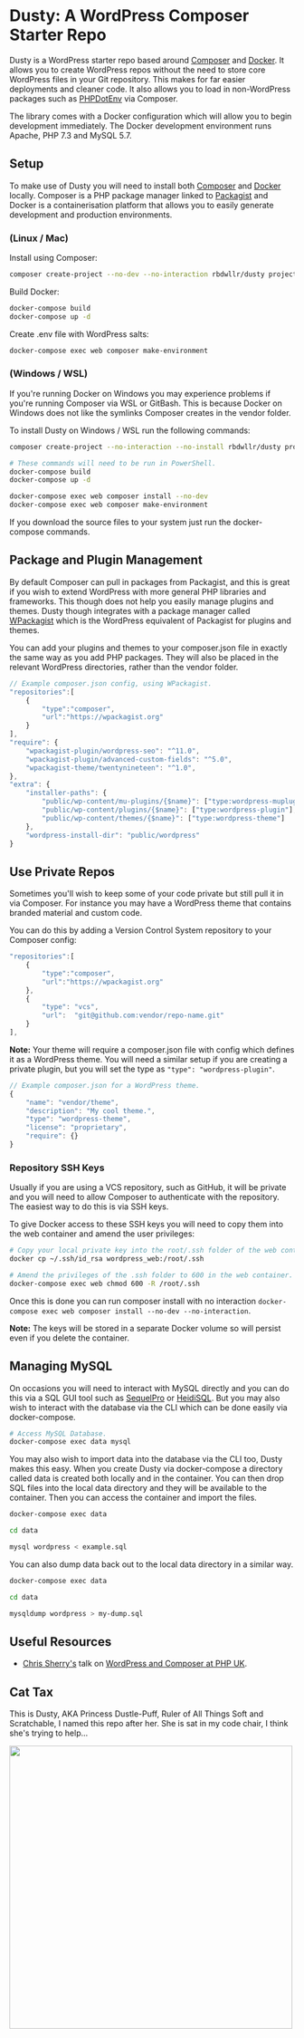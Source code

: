 # Dusty: A WordPress Composer Starter Repo

Dusty is a WordPress starter repo based around [Composer](https://getcomposer.org/) and [Docker](https://www.docker.com/products/docker-desktop). It allows you to create WordPress repos without the need to store core WordPress files in your Git repository. This makes for far easier deployments and cleaner code. It also allows you to load in non-WordPress packages such as [PHPDotEnv](https://packagist.org/packages/vlucas/phpdotenv) via Composer.

The library comes with a Docker configuration which will allow you to begin development immediately. The Docker development environment runs Apache, PHP 7.3 and MySQL 5.7.

## Setup

To make use of Dusty you will need to install both [Composer](https://getcomposer.org/) and [Docker](https://www.docker.com/products/docker-desktop) locally. Composer is a PHP package manager linked to [Packagist](https://packagist.org/) and Docker is a containerisation platform that allows you to easily generate development and production environments.

### (Linux / Mac)

Install using Composer:

```sh
composer create-project --no-dev --no-interaction rbdwllr/dusty project-name
```

Build Docker:

```sh
docker-compose build
docker-compose up -d
```

Create .env file with WordPress salts:

```sh
docker-compose exec web composer make-environment
```

### (Windows / WSL)

If you're running Docker on Windows you may experience problems if you're running Composer via WSL or GitBash. This is because Docker on Windows does not like the symlinks Composer creates in the vendor folder.

To install Dusty on Windows / WSL run the following commands:

```sh
composer create-project --no-interaction --no-install rbdwllr/dusty project-name

# These commands will need to be run in PowerShell.
docker-compose build
docker-compose up -d

docker-compose exec web composer install --no-dev
docker-compose exec web composer make-environment
```

If you download the source files to your system just run the docker-compose commands.  

## Package and Plugin Management

By default Composer can pull in packages from Packagist, and this is great if you wish to extend WordPress with more general PHP libraries and frameworks. This though does not help you easily manage plugins and themes. Dusty though integrates with a package manager called [WPackagist](https://wpackagist.org/) which is the WordPress equivalent of Packagist for plugins and themes.

You can add your plugins and themes to your composer.json file in exactly the same way as you add PHP packages. They will also be placed in the relevant WordPress directories, rather than the vendor folder.

```js
// Example composer.json config, using WPackagist.
"repositories":[
    {
        "type":"composer",
        "url":"https://wpackagist.org"
    }
],
"require": {
    "wpackagist-plugin/wordpress-seo": "^11.0",
    "wpackagist-plugin/advanced-custom-fields": "^5.0",
    "wpackagist-theme/twentynineteen": "^1.0",
},
"extra": {
    "installer-paths": {
        "public/wp-content/mu-plugins/{$name}": ["type:wordpress-muplugin"],
        "public/wp-content/plugins/{$name}": ["type:wordpress-plugin"],
        "public/wp-content/themes/{$name}": ["type:wordpress-theme"]
    },
    "wordpress-install-dir": "public/wordpress"
}
```

## Use Private Repos

Sometimes you'll wish to keep some of your code private but still pull it in via Composer. For instance you may have a WordPress theme that contains branded material and custom code.

You can do this by adding a Version Control System repository to your Composer config:

```js
"repositories":[
    {
        "type":"composer",
        "url":"https://wpackagist.org"
    },
    {
        "type": "vcs",
        "url":  "git@github.com:vendor/repo-name.git"
    }
],
```

**Note:** Your theme will require a composer.json file with config which defines it as a WordPress theme. You will need a similar setup if you are creating a private plugin, but you will set the type as `"type": "wordpress-plugin"`.

```js
// Example composer.json for a WordPress theme.
{
    "name": "vendor/theme",
    "description": "My cool theme.",
    "type": "wordpress-theme",
    "license": "proprietary",
    "require": {}
}
```

### Repository SSH Keys

Usually if you are using a VCS repository, such as GitHub, it will be private and you will need to allow Composer to authenticate with the repository. The easiest way to do this is via SSH keys.

To give Docker access to these SSH keys you will need to copy them into the web container and amend the user privileges:

```sh
# Copy your local private key into the root/.ssh folder of the web container.
docker cp ~/.ssh/id_rsa wordpress_web:/root/.ssh

# Amend the privileges of the .ssh folder to 600 in the web container.
docker-compose exec web chmod 600 -R /root/.ssh
```

Once this is done you can run composer install with no interaction `docker-compose exec web composer install --no-dev --no-interaction`.

**Note:** The keys will be stored in a separate Docker volume so will persist even if you delete the container.

## Managing MySQL

On occasions you will need to interact with MySQL directly and you can do this via a SQL GUI tool such as [SequelPro](https://www.sequelpro.com/) or [HeidiSQL](https://www.heidisql.com/). But you may also wish to interact with the database via the CLI which can be done easily via docker-compose.

```sh
# Access MySQL Database.
docker-compose exec data mysql
```

You may also wish to import data into the database via the CLI too, Dusty makes this easy. When you create Dusty via docker-compose a directory called data is created both locally and in the container. You can then drop SQL files into the local data directory and they will be available to the container. Then you can access the container and import the files.

```sh
docker-compose exec data

cd data

mysql wordpress < example.sql
```

You can also dump data back out to the local data directory in a similar way.

```sh
docker-compose exec data

cd data

mysqldump wordpress > my-dump.sql
```

## Useful Resources

- [Chris Sherry's](https://twitter.com/tweetingsherry) talk on [WordPress and Composer at PHP UK](https://www.youtube.com/embed/v57UWTXla3M).

## Cat Tax

This is Dusty, AKA Princess Dustle-Puff, Ruler of All Things Soft and Scratchable, I named this repo after her. She is sat in my code chair, I think she's trying to help...

<img src="https://rbrt.wllr.info/assets/img/dusty-small.jpg" width="500">
